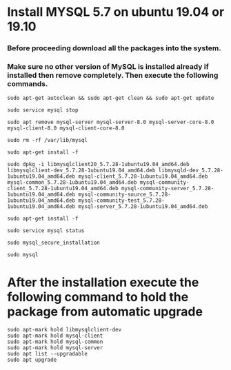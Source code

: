 # Install MYSQL 5.7 on ubuntu 19.04 or 19.10 

### Before proceeding download all the packages into the system.


### Make sure no other version of MySQL is installed already if installed then remove completely. Then execute the following commands.

```
sudo apt-get autoclean && sudo apt-get clean && sudo apt-get update

sudo service mysql stop

sudo apt remove mysql-server mysql-server-8.0 mysql-server-core-8.0 mysql-client-8.0 mysql-client-core-8.0

sudo rm -rf /var/lib/mysql

sudo apt-get install -f

sudo dpkg -i libmysqlclient20_5.7.28-1ubuntu19.04_amd64.deb libmysqlclient-dev_5.7.28-1ubuntu19.04_amd64.deb libmysqld-dev_5.7.28-1ubuntu19.04_amd64.deb mysql-client_5.7.28-1ubuntu19.04_amd64.deb mysql-common_5.7.28-1ubuntu19.04_amd64.deb mysql-community-client_5.7.28-1ubuntu19.04_amd64.deb mysql-community-server_5.7.28-1ubuntu19.04_amd64.deb mysql-community-source_5.7.28-1ubuntu19.04_amd64.deb mysql-community-test_5.7.28-1ubuntu19.04_amd64.deb mysql-server_5.7.28-1ubuntu19.04_amd64.deb

sudo apt-get install -f

sudo service mysql status

sudo mysql_secure_installation

sudo mysql
```

# After the installation execute the following command to hold the package from automatic upgrade
```
sudo apt-mark hold libmysqlclient-dev
sudo apt-mark hold mysql-client
sudo apt-mark hold mysql-common
sudo apt-mark hold mysql-server
sudo apt list --upgradable
sudo apt upgrade
```
